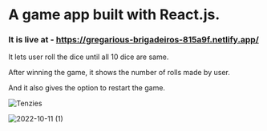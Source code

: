 # A game app built with React.js.

### It is live at - https://gregarious-brigadeiros-815a9f.netlify.app/

It lets user roll the dice until all 10 dice are same.

After winning the game, it shows the number of rolls made by user.

And it also gives the option to restart the game.

![Tenzies](https://user-images.githubusercontent.com/66870905/195247908-e4d445a5-d38a-4eba-9ebc-30722794d839.png)


![2022-10-11 (1)](https://user-images.githubusercontent.com/66870905/195248232-2b6961e2-131b-4dc5-9997-f1c3ec3c85cf.png)
